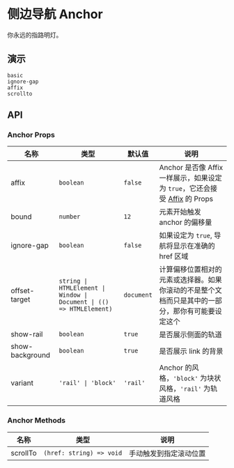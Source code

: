 # 侧边导航 Anchor

<!--single-column-->

你永远的指路明灯。

## 演示

```demo
basic
ignore-gap
affix
scrollto
```

## API

### Anchor Props

| 名称 | 类型 | 默认值 | 说明 |
| --- | --- | --- | --- |
| affix | `boolean` | `false` | Anchor 是否像 Affix 一样展示，如果设定为 `true`，它还会接受 [Affix](affix#Props) 的 Props |
| bound | `number` | `12` | 元素开始触发 anchor 的偏移量 |
| ignore-gap | `boolean` | `false` | 如果设定为 `true`, 导航将显示在准确的 href 区域 |
| offset-target | `string \| HTMLElement \| Window \| Document \| (() => HTMLElement)` | `document` | 计算偏移位置相对的元素或选择器。如果你滚动的不是整个文档而只是其中的一部分，那你有可能要设定这个 |
| show-rail | `boolean` | `true` | 是否展示侧面的轨道 |
| show-background | `boolean` | `true` | 是否展示 link 的背景 |
| variant | `'rail' \| 'block'` | `'rail'` | Anchor 的风格，`'block'` 为块状风格，`'rail'` 为轨道风格 |

### Anchor Methods

| 名称     | 类型                     | 说明                   |
| -------- | ------------------------ | ---------------------- |
| scrollTo | `(href: string) => void` | 手动触发到指定滚动位置 |
